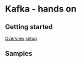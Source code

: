 # Kafka - hands on

## Getting started
[Overview](overview/readme.md)
[setup](setup/readme.md)

## Samples
